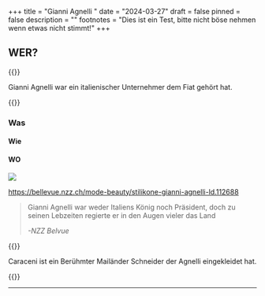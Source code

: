 +++
title = "Gianni Agnelli "
date = "2024-03-27"
draft = false
pinned = false
description = ""
footnotes = "Dies ist ein Test, bitte nicht böse nehmen wenn etwas nicht stimmt!"
+++
## WER?

{{<lead>}}

Gianni Agnelli war ein italienischer Unternehmer dem Fiat gehört hat.

{{</lead>}}

### Was

#### Wie

#### WO

![](https://www.srf.ch/static/cms/images/960w/-srf-4/international/2021/03-2021/677979.agnelli.jpg-.jpg)

https://bellevue.nzz.ch/mode-beauty/stilikone-gianni-agnelli-ld.112688

> Gianni Agnelli war weder Italiens König noch Präsident, doch zu seinen Lebzeiten regierte er in den Augen vieler das Land
>
> *\-NZZ Belvue*



{{<box>}}

Caraceni ist ein Berühmter Mailänder Schneider der Agnelli eingekleidet hat.

{{</box>}}

---